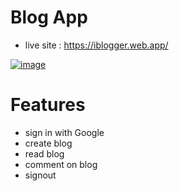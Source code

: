 # Blog App
- live site : https://iblogger.web.app/

[![image](https://www.linkpicture.com/q/screenshot_22.png)](https://www.linkpicture.com/view.php?img=LPic61c6adf512c091825518934)

# Features
- sign in with Google
- create blog
- read blog
- comment on blog
- signout